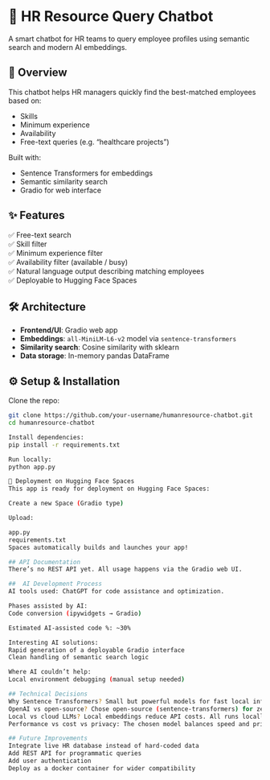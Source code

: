 # 💼 HR Resource Query Chatbot

A smart chatbot for HR teams to query employee profiles using semantic search and modern AI embeddings.

## 🚀 Overview

This chatbot helps HR managers quickly find the best-matched employees based on:
- Skills
- Minimum experience
- Availability
- Free-text queries (e.g. “healthcare projects”)

Built with:
- Sentence Transformers for embeddings
- Semantic similarity search
- Gradio for web interface

## ✨ Features

✅ Free-text search  
✅ Skill filter  
✅ Minimum experience filter  
✅ Availability filter (available / busy)  
✅ Natural language output describing matching employees  
✅ Deployable to Hugging Face Spaces

## 🛠️ Architecture

- **Frontend/UI**: Gradio web app
- **Embeddings**: `all-MiniLM-L6-v2` model via `sentence-transformers`
- **Similarity search**: Cosine similarity with sklearn
- **Data storage**: In-memory pandas DataFrame

## ⚙️ Setup & Installation

Clone the repo:

```bash
git clone https://github.com/your-username/humanresource-chatbot.git
cd humanresource-chatbot

Install dependencies:
pip install -r requirements.txt

Run locally:
python app.py

🔗 Deployment on Hugging Face Spaces
This app is ready for deployment on Hugging Face Spaces:

Create a new Space (Gradio type)

Upload:

app.py
requirements.txt
Spaces automatically builds and launches your app!

## API Documentation
There’s no REST API yet. All usage happens via the Gradio web UI.

##  AI Development Process
AI tools used: ChatGPT for code assistance and optimization.

Phases assisted by AI:
Code conversion (ipywidgets → Gradio)

Estimated AI-assisted code %: ~30%

Interesting AI solutions:
Rapid generation of a deployable Gradio interface
Clean handling of semantic search logic

Where AI couldn’t help:
Local environment debugging (manual setup needed)

## Technical Decisions
Why Sentence Transformers? Small but powerful models for fast local inference.
OpenAI vs open-source? Chose open-source (sentence-transformers) for zero cost and privacy.
Local vs cloud LLMs? Local embeddings reduce API costs. All runs locally without cloud APIs.
Performance vs cost vs privacy: The chosen model balances speed and privacy while avoiding cloud costs.

## Future Improvements
Integrate live HR database instead of hard-coded data
Add REST API for programmatic queries
Add user authentication
Deploy as a docker container for wider compatibility

